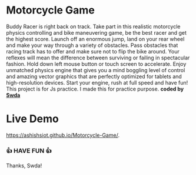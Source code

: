 # Motorcycle Game

Buddy Racer is right back on track. Take part in this realistic motorcycle physics controlling and bike maneuvering game, be the best racer and get the highest score. Launch off an enormous jump, land on your rear wheel and make your way through a variety of obstacles. Pass obstacles that racing track has to offer and make sure not to flip the bike around. Your reflexes will mean the difference between surviving or failing in spectacular fashion. Hold down left mouse button or touch screen to accelerate. Enjoy unmatched physics engine that gives you a mind boggling level of control and amazing vector graphics that are perfectly optimized for tablets and high-resolution devices. Start your engine, rush at full speed and have fun!
This project is for Js practice. I made this for practice purpose.
<b>coded by [Swda](https://github.com/Supsource )</b>

# Live Demo 
https://ashishsiot.github.io/Motorcycle-Game/.

### 👍 HAVE FUN 👍
Thanks, Swda!
